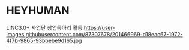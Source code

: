 # HEYHUMAN
LINC3.0+ 사업단 창업동아리 활동
https://user-images.githubusercontent.com/87307678/201466969-d18eac67-1972-4f7b-9865-93bbebe9d165.jpg
